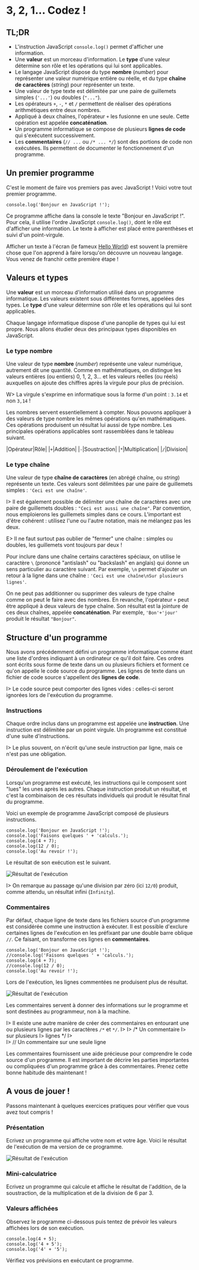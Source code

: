 # 3, 2, 1... Codez !

## TL;DR

* L'instruction JavaScript `console.log()` permet d'afficher une information.
* Une **valeur** est un morceau d'information. Le **type** d'une valeur détermine son rôle et les opérations qui lui sont applicables. 
* Le langage JavaScript dispose du type **nombre** (*number*) pour représenter une valeur numérique entière ou réelle, et du type **chaîne de caractères** (*string*) pour représenter un texte.
* Une valeur de type texte est délimitée par une paire de guillemets simples (`'...'`) ou doubles (`"..."`).
* Les opérateurs `+`, `-`, `*` et `/` permettent de réaliser des opérations arithmétiques entre deux nombres. 
* Appliqué à deux chaînes, l'opérateur `+` les fusionne en une seule. Cette opération est appelée **concaténation**. 
* Un programme informatique se compose de plusieurs **lignes de code** qui s'exécutent successivement.
* Les **commentaires** (`// ...` ou `/* ... */`) sont des portions de code non exécutées. Ils permettent de documenter le fonctionnement d'un programme.

## Un premier programme

C'est le moment de faire vos premiers pas avec JavaScript ! Voici votre tout premier programme.

    console.log('Bonjour en JavaScript !');

Ce programme affiche dans la console le texte "Bonjour en JavaScript !". Pour cela, il utilise l'ordre JavaScript `console.log()`, dont le rôle est d'afficher une information. Le texte à afficher est placé entre parenthèses et suivi d'un point-virgule. 

Afficher un texte à l'écran (le fameux [Hello World](https://fr.wikipedia.org/wiki/Hello_world)) est souvent la première chose que l'on apprend à faire lorsqu'on découvre un nouveau langage. Vous venez de franchir cette première étape !

## Valeurs et types

Une **valeur** est un morceau d'information utilisé dans un programme informatique. Les valeurs existent sous différentes formes, appelées des types. Le **type** d'une valeur détermine son rôle et les opérations qui lui sont applicables. 

Chaque langage informatique dispose d'une panoplie de types qui lui est propre. Nous allons étudier deux des principaux types disponibles en JavaScript.

### Le type nombre

Une valeur de type **nombre** (*number*) représente une valeur numérique, autrement dit une quantité. Comme en mathématiques, on distingue les valeurs entières (ou entiers) 0, 1, 2, 3... et les valeurs réelles (ou réels) auxquelles on ajoute des chiffres après la virgule pour plus de précision.

W> La virgule s'exprime en informatique sous la forme d'un point : `3.14` et non `3,14` !

Les nombres servent essentiellement à compter. Nous pouvons appliquer à des valeurs de type nombre les mêmes opérations qu'en mathématiques. Ces opérations produisent un résultat lui aussi de type nombre. Les principales opérations applicables sont rassemblées dans le tableau suivant.

|Opérateur|Rôle|
|`+`|Addition|
|`-`|Soustraction|
|`*`|Multiplication|
|`/`|Division|

### Le type chaîne

Une valeur de type **chaîne de caractères** (en abrégé chaîne, ou *string*) représente un texte. Ces valeurs sont délimitées par une paire de guillemets simples : `'Ceci est une chaîne'`.

I> Il est également possible de délimiter une chaîne de caractères avec une paire de guillemets doubles : `"Ceci est aussi une chaîne"`. Par convention, nous emploierons les guillemets simples dans ce cours. L'important est d'être cohérent : utilisez l'une ou l'autre notation, mais ne mélangez pas les deux.

E> Il ne faut surtout pas oublier de "fermer" une chaîne : simples ou doubles, les guillemets vont toujours par deux !

Pour inclure dans une chaîne certains caractères spéciaux, on utilise le caractère `\` (prononcé "antislash" ou "backslash" en anglais) qui donne un sens particulier au caractère suivant. Par exemple, `\n` permet d'ajouter un retour à la ligne dans une chaîne : `'Ceci est une chaîne\nSur plusieurs lignes'`.

On ne peut pas additionner ou supprimer des valeurs de type chaîne comme on peut le faire avec des nombres. En revanche, l'opérateur `+` peut être appliqué à deux valeurs de type chaîne. Son résultat est la jointure de ces deux chaînes, appelée **concaténation**. Par exemple, `'Bon'+'jour'` produit le résultat `"Bonjour"`.

## Structure d'un programme

Nous avons précédemment défini un programme informatique comme étant une liste d'ordres indiquant à un ordinateur ce qu'il doit faire. Ces ordres sont écrits sous forme de texte dans un ou plusieurs fichiers et forment ce qu'on appelle le code source du programme. Les lignes de texte dans un fichier de code source s'appellent des **lignes de code**. 

I> Le code source peut comporter des lignes vides : celles-ci seront ignorées lors de l'exécution du programme.

### Instructions

Chaque ordre inclus dans un programme est appelée une **instruction**. Une instruction est délimitée par un point virgule. Un programme est constitué d'une suite d'instructions. 

I> Le plus souvent, on n'écrit qu'une seule instruction par ligne, mais ce n'est pas une obligation.

### Déroulement de l'exécution

Lorsqu'un programme est exécuté, les instructions qui le composent sont "lues" les unes après les autres. Chaque instruction produit un résultat, et c'est la combinaison de ces résultats individuels qui produit le résultat final du programme.

Voici un exemple de programme JavaScript composé de plusieurs instructions.

    console.log('Bonjour en JavaScript !');
    console.log('Faisons quelques ' + 'calculs.');
    console.log(4 + 7);
    console.log(12 / 0);
    console.log('Au revoir !');

Le résultat de son exécution est le suivant.

![Résultat de l'exécution](images/chapter01-01.png)

I> On remarque au passage qu'une division par zéro (ici `12/0`) produit, comme attendu, un résultat infini (`Infinity`).

### Commentaires

Par défaut, chaque ligne de texte dans les fichiers source d'un programme est considérée comme une instruction à exécuter. Il est possible d'exclure certaines lignes de l'exécution en les préfixant par une double barre oblique `//`. Ce faisant, on transforme ces lignes en **commentaires**.

    console.log('Bonjour en JavaScript !');
    //console.log('Faisons quelques ' + 'calculs.');
    console.log(4 + 7);
    //console.log(12 / 0);
    console.log('Au revoir !');

Lors de l'exécution, les lignes commentées ne produisent plus de résultat.

![Résultat de l'exécution](images/chapter01-03.png)

Les commentaires servent à donner des informations sur le programme et sont destinées au programmeur, non à la machine.

I> Il existe une autre manière de créer des commentaires en entourant une ou plusieurs lignes par les caractères `/*` et `*/`.
I> 
I>     /* Un commentaire 
I>     sur plusieurs
I>     lignes */
I>      
I>     // Un commentaire sur une seule ligne

Les commentaires fournissent une aide précieuse pour comprendre le code source d'un programme. Il est important de décrire les parties importantes ou compliquées d'un programme grâce à des commentaires. Prenez cette bonne habitude dès maintenant !

## A vous de jouer !

Passons maintenant à quelques exercices pratiques pour vérifier que vous avez tout compris ! 

### Présentation

Ecrivez un programme qui affiche votre nom et votre âge. Voici le résultat de l'exécution de ma version de ce programme.

![Résultat de l'exécution](images/chapter01-02.png)

### Mini-calculatrice

Ecrivez un programme qui calcule et affiche le résultat de l'addition, de la soustraction, de la multiplication et de la division de 6 par 3.

### Valeurs affichées

Observez le programme ci-dessous puis tentez de prévoir les valeurs affichées lors de son exécution.

    console.log(4 + 5);
    console.log('4 + 5');
    console.log('4' + '5');

Vérifiez vos prévisions en exécutant ce programme.

